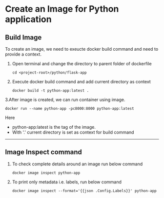 
# Create an Image for Python application

## Build Image

To create an image, we need to exeucte docker build command and need to provide a context.

1. Open terminal and change the directory to parent folder of dockerfile

    ```
    cd <project-root>/python/flask-app
    ```
2. Execute docker build command and add current directory as context

    ```
    docker build -t python-app:latest .
    ```

3.After image is created, we can run container using image.

    docker run --name python-app -pc8000:8000 python-app:latest



Here 
- python-app:latest is the tag of the image.
- With '.' current directory is set as context for build command 

---

## Image Inspect command

1. To check complete details around an image run below command

    ```
    docker image inspect python-app
    ```
2. To print only metadata i.e. labels, run below command
    ```
    docker image inspect --format='{{json .Config.Labels}}' python-app
    ```